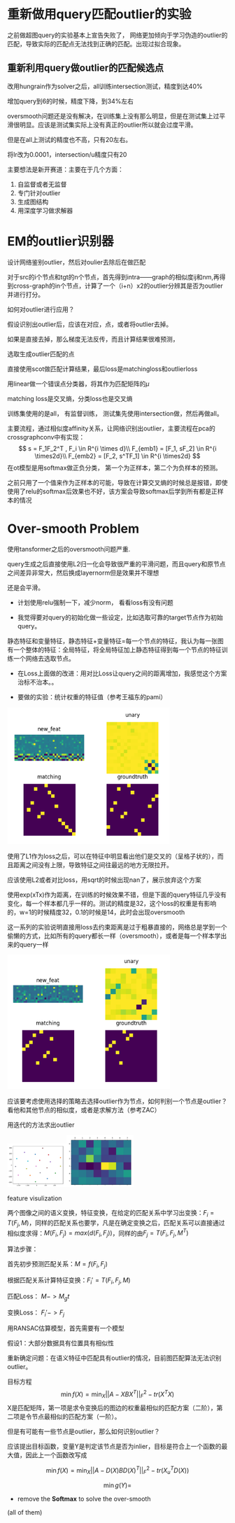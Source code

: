 # 重新做用query匹配outlier的实验

之前做超图query的实验基本上宣告失败了， 网络更加倾向于学习伪造的outlier的匹配，导致实际的匹配点无法找到正确的匹配。出现过拟合现象。





## 重新利用query做outlier的匹配候选点



改用hungrain作为solver之后，all训练intersection测试，精度到达40%

增加query到6的时候，精度下降，到34%左右

oversmooth问题还是没有解决，在训练集上没有那么明显，但是在测试集上过平滑很明显。应该是测试集实际上没有真正的outlier所以就会过度平滑。

但是在all上测试的精度也不高，只有20左右。

将lr改为0.0001，intersection/u精度只有20





主要想法是新开赛道：主要在于几个方面：

1. 自监督或者无监督
2. 专门针对outlier
3. 生成图结构
4. 用深度学习做求解器





# EM的outlier识别器

设计网络鉴别outlier，然后对oulier去除后在做匹配

对于src的i个节点和tgt的n个节点，首先得到intra——graph的相似度ij和nm,再得到cross-graph的in个节点，计算了一个（i+n）x2的outlier分辨其是否为outlier并进行打分。



如何对outlier进行应用？

假设识别出outlier后，应该在对应，点，或者将outlier去掉。

如果是直接去掉，那么梯度无法反传，而且计算结果很难预测，

选取生成outlier匹配的点



直接使用scot做匹配计算结果，最后loss是matchingloss和outlierloss

用linear做一个错误点分类器，将其作为匹配矩阵的$\mu$



matching loss是交叉熵，分类loss也是交叉熵



训练集使用的是all， 有监督训练， 测试集先使用intersection做，然后再做all。



主要流程，通过相似度affinity关系，让网络识别出outlier，主要流程在pca的crossgraphconv中有实现：
$$
s  = F_1F_2^T , F_i \in R^{i \times d}\\
F_{emb1} = [F_1, sF_2] \in R^{i \times2d}\\
F_{emb2} = [F_2, s^TF_1] \in R^{i \times2d}
$$
在ot模型是用softmax做正负分类， 第一个为正样本，第二个为负样本的预测。

之前只用了一个值来作为正样本的可能，导致在计算交叉熵的时候总是报错，即使使用了relu的softmax后效果也不好，该方案会导致softmax后学到所有都是正样本的情况



# Over-smooth Problem

使用tansformer之后的oversmooth问题严重.

query生成之后直接使用L2归一化会导致很严重的平滑问题，而且query和原节点之间差异非常大，然后换成layernorm但是效果并不理想

还是会平滑。

- 计划使用relu强制一下，减少norm， 看看loss有没有问题



- 我觉得要对query的初始化做一些设定，比如选取可靠的target节点作为初始query。

静态特征和变量特征，静态特征+变量特征=每一个节点的特征，我认为每一张图有一个整体的特征：全局特征，将全局特征加上静态特征得到每一个节点的特征训练一个网络去选取节点。



- 在Loss上面做的改进：用对比Loss让query之间的距离增加，我感觉这个方案治标不治本。。



- 要做的实验：统计权重的特征值（参考王福东的pami）

![image-20211012225355725](image-20211012225355725.png)

使用了L1作为loss之后，可以在特征中明显看出他们是交叉的（呈格子状的），而且距离之间没有上限，导致特征之间往最远的地方无限拉开。

应该使用L2或者对比loss，用sqrt的时候出现nan了，展示放弃这个方案

使用exp(xTx)作为距离，在训练的时候效果不错，但是下面的query特征几乎没有变化，每一个样本都几乎一样的。测试的精度是32，这个loss的权重是有影响的，w=1的时候精度32，0.1的时候是14，此时会出现oversmooth

这一系列的实验说明直接用loss去约束距离是过于粗暴直接的，网络总是学到一个偷懒的方式，比如所有的query都长一样（oversmooth），或者是每一个样本学出来的query一样



![image-20211013140050273](image-20211013140050273.png)

应该要考虑使用选择的策略去选择outlier作为节点，如何判别一个节点是outlier？看他和其他节点的相似度，或者是求解方法（参考ZAC）

用迭代的方法求出outlier



<img src="image-20211023080701771.png" alt="image-20211023080701771" style="zoom:33%;" /><img src="image-20211023080724062.png" alt="image-20211023080724062" style="zoom:33%;" />

feature visulization



两个图像之间的语义变换，特征变换，在给定的匹配关系中学习出变换：$F_i = T(F_j, M)$，同样的匹配关系也要学，凡是在确定变换之后，匹配关系可以直接通过相似度求得：$M(F_i,F_j)=max(d(F_i,F_j))$，同样的由$F_j = T(F_i,F_j, M^T)$

算法步骤：

首先初步预测匹配关系：$M= f(F_i,F_j)$

根据匹配关系计算特征变换：$F_i' = T(F_i,F_j,M)$

匹配Loss： $M->M_gt$

变换Loss： $F_i' -> F_j$





用RANSAC估算模型，首先需要有一个模型

假设1：大部分数据具有位置具有相似性





重新确定问题：在语义特征中匹配具有outlier的情况，目前图匹配算法无法识别outlier。

目标方程 
$$
\min f(X)=\min_X||A-XBX^T||^2_F - tr(X^TX)
$$
X是匹配矩阵，第一项是求令变换后的图边的权重最相似的匹配方案（二阶），第二项是令节点最相似的匹配方案（一阶）。

但是有可能有一些节点是outlier，那么如何识别outlier？

应该提出目标函数，变量Y是判定该节点是否为inlier，目标是符合上一个函数的最大值，因此上一个函数改写成


$$
\min f(X)=\min_X||A-D(X)BD(X)^T||^2_F - tr(X_u^TD(X))
$$

$$
\min g(Y) =
$$

- remove the **Softmax** to solve the over-smooth

(all of them)
